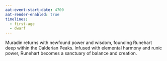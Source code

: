 ```yaml
---
aat-event-start-date: 4700
aat-render-enabled: true
timelines:
  - first-age
  - dwarf
---
```


Muradin returns with newfound power and wisdom, founding Runehart deep within the Calderian Peaks. Infused with elemental harmony and runic power, Runehart becomes a sanctuary of balance and creation.
